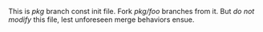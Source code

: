 This is _pkg_ branch const init file. Fork _pkg/foo_ branches from it.
But *do not modify* this file, lest unforeseen merge behaviors ensue.
